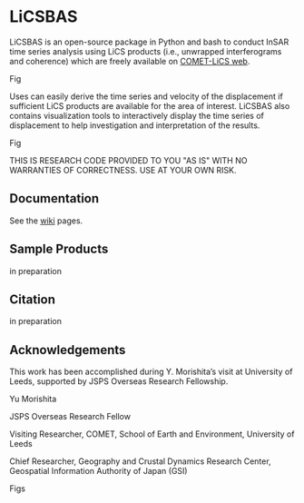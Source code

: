 # LiCSBAS

LiCSBAS is an open-source package in Python and bash to conduct InSAR time series analysis using LiCS products (i.e., unwrapped interferograms and coherence) which are freely available on [COMET-LiCS web](https://comet.nerc.ac.uk/COMET-LiCS-portal/).

Fig

Uses can easily derive the time series and velocity of the displacement if sufficient LiCS products are available for the area of interest. LiCSBAS also contains visualization tools to interactively display the time series of displacement to help investigation and interpretation of the results.

Fig

THIS IS RESEARCH CODE PROVIDED TO YOU "AS IS" WITH NO WARRANTIES OF CORRECTNESS. USE AT YOUR OWN RISK.

## Documentation

See the [wiki](https://github.com/yumorishita/LiCSBAS/wiki) pages.

## Sample Products

in preparation

## Citation

in preparation

## Acknowledgements

This work has been accomplished during Y. Morishita’s visit at University of Leeds, supported by JSPS Overseas Research Fellowship.



Yu Morishita

JSPS Overseas Research Fellow

Visiting Researcher, COMET, School of Earth and Environment, University of Leeds

Chief Researcher, Geography and Crustal Dynamics Research Center, Geospatial Information Authority of Japan (GSI)

Figs
